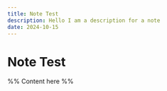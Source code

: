 ```yaml
---
title: Note Test
description: Hello I am a description for a note
date: 2024-10-15
---
```

# Note Test

%% Content here %%
